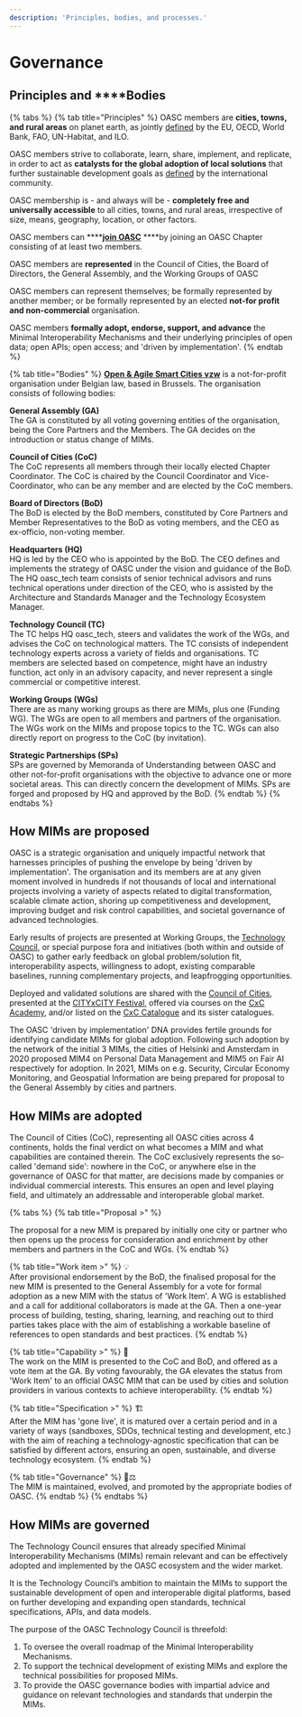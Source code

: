 ```yaml
---
description: 'Principles, bodies, and processes.'
---
```


# Governance

## Principles and ****Bodies

{% tabs %}
{% tab title="Principles" %}
OASC members are **cities, towns, and rural areas** on planet earth, as jointly [defined](https://unstats.un.org/unsd/statcom/51st-session/documents/BG-Item3j-Recommendation-E.pdf) by the EU, OECD, World Bank, FAO, UN-Habitat, and ILO. 

OASC members strive to collaborate, learn, share, implement, and replicate, in order to act as **catalysts for the global adoption of local solutions** that further sustainable development goals as [defined](https://sustainabledevelopment.un.org/content/documents/21252030%20Agenda%20for%20Sustainable%20Development%20web.pdf) by the international community.

OASC membership is - and always will be - **completely free and universally accessible** to all cities, towns, and rural areas, irrespective of size, means, geography, location, or other factors. 

OASC members can ****[**join OASC**](https://oascities.org/join-oasc/) ****by joining an OASC Chapter consisting of at least two members. 

OASC members are **represented** in the Council of Cities, the Board of Directors, the General Assembly, and the Working Groups of OASC

OASC members can represent themselves; be formally represented by another member; or be formally represented by an elected **not-for profit and non-commercial** organisation. 

OASC members **formally adopt, endorse, support, and advance** the Minimal Interoperability Mechanisms and their underlying principles of open data; open APIs; open access; and 'driven by implementation'.
{% endtab %}

{% tab title="Bodies" %}
[**Open & Agile Smart Cities vzw**](http://www.ejustice.just.fgov.be/tsv_pdf/2017/12/21/17329012.pdf) is a not-for-profit organisation under Belgian law, based in Brussels. The organisation consists of following bodies:

**General Assembly \(GA\)**  
The GA is constituted by all voting governing entities of the organisation, being the Core Partners and the Members. The GA decides on the introduction or status change of MIMs.

**Council of Cities \(CoC\)**  
The CoC represents all members through their locally elected Chapter Coordinator. The CoC is chaired by the Council Coordinator and Vice-Coordinator, who can be any member and are elected by the CoC members.

**Board of Directors \(BoD\)**  
The BoD is elected by the BoD members, constituted by Core Partners and Member Representatives to the BoD as voting members, and the CEO as ex-officio, non-voting member.

**Headquarters \(HQ\)**  
HQ is led by the CEO who is appointed by the BoD. The CEO defines and implements the strategy of OASC under the vision and guidance of the BoD. The HQ oasc\_tech team consists of senior technical advisors and runs technical operations under direction of the CEO, who is assisted by the Architecture and Standards Manager and the Technology Ecosystem Manager.

**Technology Council \(TC\)**  
The TC helps HQ oasc\_tech,  steers and validates the work of the WGs, and advises the CoC on technological matters. The TC consists of independent technology experts across a variety of fields and organisations. TC members are selected based on competence, might have an industry function, act only in an advisory capacity, and never represent a single commercial or competitive interest.

**Working Groups \(WGs\)**  
There are as many working groups as there are MIMs, plus one \(Funding WG\). The WGs are open to all members and partners of the organisation. The WGs work on the MIMs and propose topics to the TC. WGs can also directly report on progress to the CoC \(by invitation\). 

**Strategic Partnerships \(SPs\)**  
SPs are governed by Memoranda of Understanding between OASC and other not-for-profit organisations with the objective to advance one or more societal areas. This can directly concern the development of MIMs. SPs are forged and proposed by HQ and approved by the BoD.
{% endtab %}
{% endtabs %}

## How MIMs are proposed

OASC is a strategic organisation and uniquely impactful network that harnesses principles of pushing the envelope by being 'driven by implementation'. The organisation and its members are at any given moment involved in hundreds if not thousands of local and international projects involving a variety of aspects related to digital transformation, scalable climate action, shoring up competitiveness and development, improving budget and risk control capabilities, and societal governance of advanced technologies.  

Early results of projects are presented at Working Groups, the [Technology Council](https://oascities.org/technology-council/), or special purpose fora and initiatives \(both within and outside of OASC\) to gather early feedback on global problem/solution fit, interoperability aspects, willingness to adopt, existing comparable baselines, running complementary projects, and leapfrogging opportunities. 

Deployed and validated solutions are shared with the [Council of Cities](https://oascities.org/national-networks/), presented at the [CITYxCITY Festival,](www.citybycity.com) offered via courses on the [CxC Academy](www.citybycity.academy), and/or listed on the [CxC Catalogue](www.catalogue.city) and its sister catalogues. 

The OASC 'driven by implementation' DNA provides fertile grounds for identifying candidate MIMs for global adoption. Following such adoption by the network of the initial 3 MIMs, the cities of Helsinki and Amsterdam in 2020 proposed MIM4 on Personal Data Management and MIM5 on Fair AI respectively for adoption. In 2021, MIMs on e.g. Security, Circular Economy Monitoring, and Geospatial Information are being prepared for proposal to the General Assembly by cities and partners.

## How MIMs are adopted

The Council of Cities \(CoC\), representing all OASC cities across 4 continents, holds the final verdict on what becomes a MIM and what capabilities are contained therein. The CoC exclusively represents the so-called 'demand side': nowhere in the CoC, or anywhere else in the governance of OASC for that matter, are decisions made by companies or individual commercial interests. This ensures an open and level playing field, and ultimately an addressable and interoperable global market.

{% tabs %}
{% tab title="Proposal >" %}
  
The proposal for a new MIM is prepared by initially one city or partner who then opens up the process for consideration and enrichment by other members and partners in the CoC and WGs.
{% endtab %}

{% tab title="Work item >" %}
💡  
After provisional endorsement by the BoD, the finalised proposal for the new MIM is presented to the General Assembly for a vote for formal adoption as a new MIM with the status of 'Work Item'. A WG is established and a call for additional collaborators is made at the GA. Then a one-year process of building, testing, sharing, learning, and reaching out to third parties takes place with the aim of establishing a workable baseline of references to open standards and best practices.
{% endtab %}

{% tab title="Capability >" %}
🧩   
The work on the MIM is presented to the CoC and BoD, and offered as a vote item at the GA. By voting favourably, the GA elevates the status from 'Work Item' to an official OASC MIM that can be used by cities and solution providers in various contexts to achieve interoperability.
{% endtab %}

{% tab title="Specification >" %}
🏗   
After the MIM has 'gone live', it is matured over a certain period and in a variety of ways \(sandboxes, SDOs,  technical testing and development, etc.\) with the aim of reaching a technology-agnostic specification that can be satisfied by different actors, ensuring an open, sustainable, and diverse technology ecosystem.
{% endtab %}

{% tab title="Governance" %}
👩⚖   
The MIM is maintained, evolved, and promoted by the appropriate bodies of OASC.
{% endtab %}
{% endtabs %}

## How MIMs are governed

The Technology Council ensures that already specified Minimal Interoperability Mechanisms \(MIMs\) remain relevant and can be effectively adopted and implemented by the OASC ecosystem and the wider market. 

It is the Technology Council’s ambition to maintain the MIMs to support the sustainable development of open and interoperable digital platforms, based on further developing and expanding open standards,  technical specifications, APIs, and  data models. 

The purpose of the OASC Technology Council is threefold:

1. To oversee the overall roadmap of the Minimal Interoperability Mechanisms.
2. To support the technical development of existing MIMs and explore the technical possibilities for proposed MIMs.
3. To provide the OASC governance bodies with impartial advice and guidance on relevant technologies and standards that underpin the MIMs.

